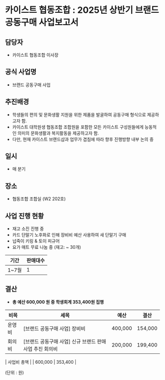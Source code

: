 카이스트 협동조합 : 2025년 상반기 브랜드 공동구매 사업보고서
======

## 담당자
- 카이스트 협동조합 이사장

## 공식 사업명
- 브랜드 공동구매 사업

## 추진배경
- 학생들의 편의 및 문화생활 지원을 위한 제품을 발굴하여 공동구매 형식으로 제공하고자 함.
- 카이스트 대학원생 협동조합 조합원을 포함한 모든 카이스트 구성원들에게 능동적인 의미의 문화생활과 복지활동을 제공하고자 함. 
- 다만, 현재 카이스트 브랜드샵과 업무가 겹침에 따라 향후 진행방향 내부 논의 중
## 일시
- 매 분기

## 장소
- 협동조합 조합실 (W2 202호)

## 사업 진행 현황 
- 재고 소진 진행 중
- 카드 단말기 노후화로 인해 장비비 예산 사용하여 새 단말기 구매
- 넙죽이 키링 & 토이 피규어
- 요가 매트 무료 나눔 중 (재고: ~ 30개)

| 기간 | 판매대수 |
|---|---|
|1~7월| 1 |
 
## 결산
- **총 예산 600,000 원 중 학생회계 353,400원 집행**

|  비목  |  세목  |  예산  |  결산  |
|---|---|---|---|
| 운영비 | [브랜드 공동구매 사업] 장비비 | 400,000 | 154,000 |
| 회의비 | [브랜드 공동구매 사업] 신규 브랜드 판매사업 추진 회의비 | 200,000 | 199,400 |

| 사업비 총액 |  | 600,000 | 353,400 |

(단위 : 원)
